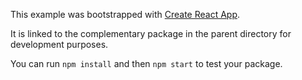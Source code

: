 This example was bootstrapped with [Create React App](https://github.com/facebook/create-react-app).

It is linked to the complementary package in the parent directory for development purposes.

You can run `npm install` and then `npm start` to test your package.
